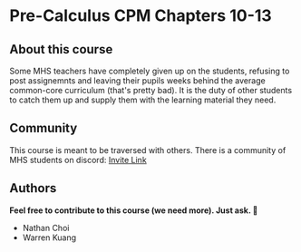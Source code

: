 # Pre-Calculus CPM Chapters 10-13
## About this course
Some MHS teachers have completely given up on the students, refusing to post assignemnts and leaving their pupils weeks behind the average common-core curriculum (that's pretty bad). It is the duty of other students to catch them up and supply them with the learning material they need. 

## Community
This course is meant to be traversed with others. There is a community of MHS students on discord: [Invite Link](https://discord.gg/YUgpv2E)

## Authors
**Feel free to contribute to this course (we need more). Just ask. :tada:**
- Nathan Choi
- Warren Kuang